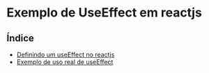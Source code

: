 # Exemplo de UseEffect em reactjs

## Índice

- [Definindo um useEffect no reactjs](https://github.com/Dirack/Estudos/tree/master/react/effects/definindo#definindo-um-useeffect-no-reactjs)
- [Exemplo de uso real de useEffect](https://github.com/Dirack/Estudos/tree/master/react/effects/exemplo_real#exemplo-de-uso-real-de-useeffect)
